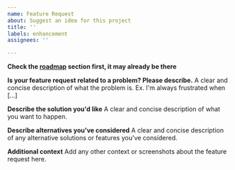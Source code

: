 ```yaml
---
name: Feature Request
about: Suggest an idea for this project
title: ''
labels: enhancement
assignees: ''

---
```


**Check the [roadmap](https://github.com/doapply/VoIP/projects/1) section first, it may already be there**

**Is your feature request related to a problem? Please describe.**
A clear and concise description of what the problem is. Ex. I'm always frustrated when [...]

**Describe the solution you'd like**
A clear and concise description of what you want to happen.

**Describe alternatives you've considered**
A clear and concise description of any alternative solutions or features you've considered.

**Additional context**
Add any other context or screenshots about the feature request here.
